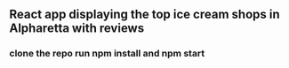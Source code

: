 
##  React app displaying the top ice cream shops in Alpharetta with reviews 

### clone the repo run npm install and npm start



